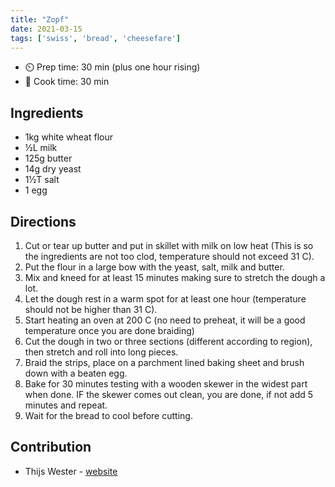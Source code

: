 ```yaml
---
title: "Zopf"
date: 2021-03-15
tags: ['swiss', 'bread', 'cheesefare']
---
```


- ⏲️ Prep time: 30 min (plus one hour rising)
- 🍳 Cook time: 30 min

## Ingredients
- 1kg white wheat flour
- ½L milk
- 125g butter
- 14g dry yeast
- 1½T salt
- 1 egg

## Directions
1. Cut or tear up butter and put in skillet with milk on low heat (This is so the ingredients are not too clod, temperature should not exceed 31 C).
2. Put the flour in a large bow with the yeast, salt, milk and butter.
3. Mix and kneed for at least 15 minutes making sure to stretch the dough a lot.
4. Let the dough rest in a warm spot for at least one hour (temperature should not be higher than 31 C).
5. Start heating an oven at 200 C (no need to preheat, it will be a good temperature once you are done braiding)
6. Cut the dough in two or three sections (different according to region), then stretch and roll into long pieces.
7. Braid the strips, place on a parchment lined baking sheet and brush down with a beaten egg.
8. Bake for 30 minutes testing with a wooden skewer in the widest part when done. IF the skewer comes out clean, you are done, if not add 5 minutes and repeat.
9. Wait for the bread to cool before cutting.

## Contribution
- Thijs Wester - [website](https://twester.tk)
